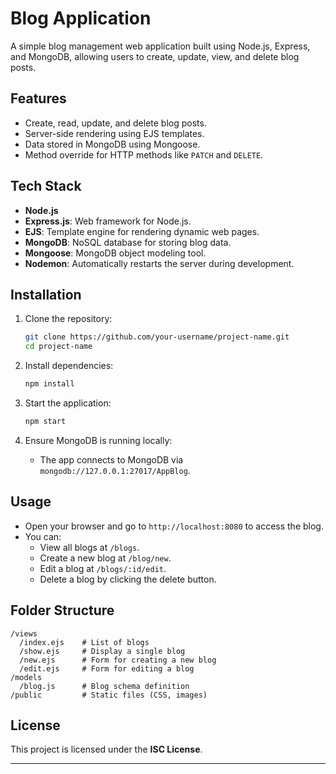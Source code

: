 
# Blog Application

A simple blog management web application built using Node.js, Express, and MongoDB, allowing users to create, update, view, and delete blog posts.

## Features

- Create, read, update, and delete blog posts.
- Server-side rendering using EJS templates.
- Data stored in MongoDB using Mongoose.
- Method override for HTTP methods like `PATCH` and `DELETE`.

## Tech Stack

- **Node.js**
- **Express.js**: Web framework for Node.js.
- **EJS**: Template engine for rendering dynamic web pages.
- **MongoDB**: NoSQL database for storing blog data.
- **Mongoose**: MongoDB object modeling tool.
- **Nodemon**: Automatically restarts the server during development.

## Installation

1. Clone the repository:
   ```bash
   git clone https://github.com/your-username/project-name.git
   cd project-name
   ```

2. Install dependencies:
   ```bash
   npm install
   ```

3. Start the application:
   ```bash
   npm start
   ```

4. Ensure MongoDB is running locally:
   - The app connects to MongoDB via `mongodb://127.0.0.1:27017/AppBlog`.

## Usage

- Open your browser and go to `http://localhost:8080` to access the blog.
- You can:
  - View all blogs at `/blogs`.
  - Create a new blog at `/blog/new`.
  - Edit a blog at `/blogs/:id/edit`.
  - Delete a blog by clicking the delete button.

## Folder Structure

```
/views
  /index.ejs    # List of blogs
  /show.ejs     # Display a single blog
  /new.ejs      # Form for creating a new blog
  /edit.ejs     # Form for editing a blog
/models
  /blog.js      # Blog schema definition
/public         # Static files (CSS, images)
```

## License

This project is licensed under the **ISC License**.

---


